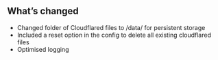 ## What’s changed

- Changed folder of Cloudflared files to /data/ for persistent storage
- Included a reset option in the config to delete all existing cloudflared files
- Optimised logging
